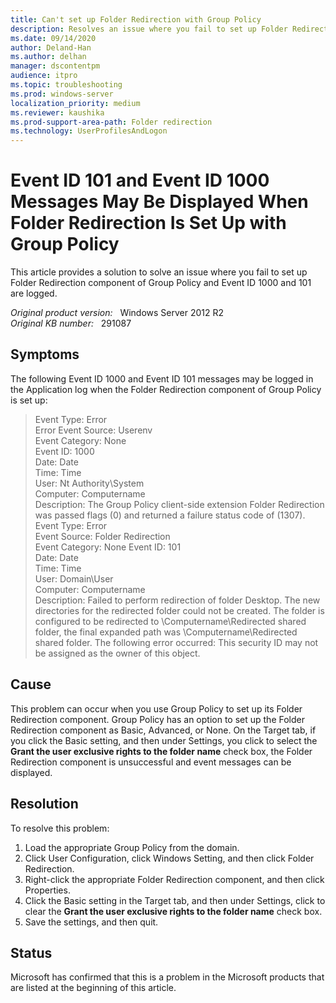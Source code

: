 ```yaml
---
title: Can't set up Folder Redirection with Group Policy
description: Resolves an issue where you fail to set up Folder Redirection component of Group Policy.
ms.date: 09/14/2020
author: Deland-Han
ms.author: delhan
manager: dscontentpm
audience: itpro
ms.topic: troubleshooting
ms.prod: windows-server
localization_priority: medium
ms.reviewer: kaushika
ms.prod-support-area-path: Folder redirection
ms.technology: UserProfilesAndLogon 
---
```

# Event ID 101 and Event ID 1000 Messages May Be Displayed When Folder Redirection Is Set Up with Group Policy

This article provides a solution to solve an issue where you fail to set up Folder Redirection component of Group Policy and Event ID 1000 and 101 are logged.

_Original product version:_ &nbsp; Windows Server 2012 R2  
_Original KB number:_ &nbsp; 291087

## Symptoms

The following Event ID 1000 and Event ID 101 messages may be logged in the Application log when the Folder Redirection component of Group Policy is set up:

> Event Type: Error  
Error Event Source: Userenv  
Event Category: None  
Event ID: 1000  
Date: Date  
Time: Time  
User: Nt Authority\System  
Computer: Computername  
Description: The Group Policy client-side extension Folder Redirection was passed flags (0) and returned a failure status code of (1307).  
Event Type: Error  
Event Source: Folder Redirection  
Event Category: None Event ID: 101  
Date: Date  
Time: Time  
User: Domain\User  
Computer: Computername  
Description: Failed to perform redirection of folder Desktop. The new directories for the redirected folder could not be created. The folder is configured to be redirected to \\Computername\Redirected shared folder, the final expanded path was \\Computername\Redirected shared folder. The following error occurred: This security ID may not be assigned as the owner of this object.

## Cause

This problem can occur when you use Group Policy to set up its Folder Redirection component. Group Policy has an option to set up the Folder Redirection component as Basic, Advanced, or None. On the Target tab, if you click the Basic setting, and then under Settings, you click to select the **Grant the user exclusive rights to the folder name** check box, the Folder Redirection component is unsuccessful and event messages can be displayed.

## Resolution

To resolve this problem:

1. Load the appropriate Group Policy from the domain.
2. Click User Configuration, click Windows Setting, and then click Folder Redirection.
3. Right-click the appropriate Folder Redirection component, and then click Properties.
4. Click the Basic setting in the Target tab, and then under Settings, click to clear the **Grant the user exclusive rights to the folder name** check box.
5. Save the settings, and then quit.

## Status

Microsoft has confirmed that this is a problem in the Microsoft products that are listed at the beginning of this article.
